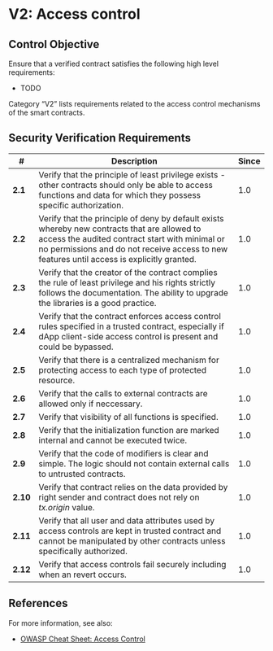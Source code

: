 # V2: Access control

## Control Objective

Ensure that a verified contract satisfies the following high level requirements:
* TODO

Category “V2” lists requirements related to the access control mechanisms of the smart contracts.

## Security Verification Requirements

| # | Description | Since |
| --- | --- | --- |
| **2.1** | Verify that the principle of least privilege exists - other contracts should only be able to access functions and data for which they possess specific authorization. | 1.0 |
| **2.2** | Verify that the principle of deny by default exists whereby new contracts that are allowed to access the audited contract start with minimal or no permissions and do not receive access to new features until access is explicitly granted. | 1.0 |
| **2.3** | Verify that the creator of the contract complies the rule of least privilege and his rights strictly follows the documentation. The ability to upgrade the libraries is a good practice. | 1.0 |
| **2.4** | Verify that the contract enforces access control rules specified in a trusted contract, especially if dApp client-side access control is present and could be bypassed. | 1.0 |
| **2.5** | Verify that there is a centralized mechanism for protecting access to each type of protected resource. | 1.0 |
| **2.6** | Verify that the calls to external contracts are allowed only if neccessary. | 1.0 |
| **2.7** | Verify that visibility of all functions is specified. | 1.0 |
| **2.8** | Verify that the initialization function are marked internal and cannot be executed twice. | 1.0 |
| **2.9** | Verify that the code of modifiers is clear and simple. The logic should not contain external calls to untrusted contracts. | 1.0 |
| **2.10** | Verify that contract relies on the data provided by right sender and contract does not rely on *tx.origin* value. | 1.0 |
| **2.11** | Verify that all user and data attributes used by access controls are kept in trusted contract and cannot be manipulated by other contracts unless specifically authorized. | 1.0 |
| **2.12** | Verify that access controls fail securely including when an revert occurs. | 1.0 |

## References

For more information, see also:

* [OWASP Cheat Sheet: Access Control](https://github.com/OWASP/CheatSheetSeries/blob/master/cheatsheets/Access_Control_Cheat_Sheet.md)